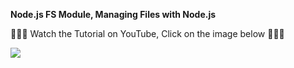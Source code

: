 __Node.js FS Module, Managing Files with Node.js__

🚀🚀🚀 Watch the Tutorial on YouTube, Click on the image below  🚀🚀🚀

[![](https://img.youtube.com/vi/6sBlZzikXXI/0.jpg)](https://www.youtube.com/watch?v=6sBlZzikXXI)

